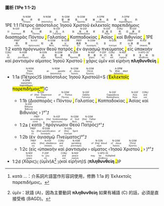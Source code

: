 #### 圖析 (1Pe 1:1-2)
1PE 1:1 <RUBY><ruby><ruby>Πέτρος<rt>Πέτρος</rt></ruby><rt>彼得</rt></ruby><rt>N-NSM</rt></RUBY>   <RUBY><ruby><ruby>ἀπόστολος<rt>ἀπόστολος</rt></ruby><rt>使徒</rt></ruby><rt>N-NSM</rt></RUBY>   <RUBY><ruby><ruby>Ἰησοῦ<rt>Ἰησοῦς</rt></ruby><rt>耶稣</rt></ruby><rt>N-GSM</rt></RUBY>   <RUBY><ruby><ruby>Χριστοῦ<rt>Χριστός</rt></ruby><rt>基督</rt></ruby><rt>N-GSM</rt></RUBY>   <RUBY><ruby><ruby>ἐκλεκτοῖς<rt>ἐκλεκτός</rt></ruby><rt>被拣选</rt></ruby><rt>A-DPM</rt></RUBY>   <RUBY><ruby><ruby>παρεπιδήμοις<rt>παρεπίδημος</rt></ruby><rt>寄居的</rt></ruby><rt>A-DPM</rt></RUBY>   <RUBY><ruby><ruby>διασπορᾶς<rt>διασπορά</rt></ruby><rt>分散</rt></ruby><rt>N-GSF</rt></RUBY>   <RUBY><ruby><ruby>Πόντου<rt>Πόντος</rt></ruby><rt>本都</rt></ruby><rt>N-GSM</rt></RUBY> <mark class="pm">,</mark> <RUBY><ruby><ruby>Γαλατίας<rt>Γαλατία</rt></ruby><rt>加拉太</rt></ruby><rt>N-GSF</rt></RUBY> <mark class="pm">,</mark> <RUBY><ruby><ruby>Καππαδοκίας<rt>Καππαδοκία</rt></ruby><rt>加帕多家</rt></ruby><rt>N-GSF</rt></RUBY> <mark class="pm">,</mark> <RUBY><ruby><ruby>Ἀσίας<rt>Ἀσία</rt></ruby><rt>亚细亚</rt></ruby><rt>N-GSF</rt></RUBY> <mark class="pm">,</mark> <RUBY><ruby><ruby>καὶ<rt>καί</rt></ruby><rt>和</rt></ruby><rt>CONJ</rt></RUBY>   <RUBY><ruby><ruby>Βιθυνίας<rt>Βιθυνία</rt></ruby><rt>庇推尼</rt></ruby><rt>N-GSF</rt></RUBY> <mark class="pm">,</mark> 1PE 1:2 <RUBY><ruby><ruby>κατὰ<rt>κατά</rt></ruby><rt>照</rt></ruby><rt>PREP</rt></RUBY>   <RUBY><ruby><ruby>πρόγνωσιν<rt>πρόγνωσις</rt></ruby><rt>预知</rt></ruby><rt>N-ASF</rt></RUBY>   <RUBY><ruby><ruby>θεοῦ<rt>θεός</rt></ruby><rt>神</rt></ruby><rt>N-GSM</rt></RUBY>   <RUBY><ruby><ruby>πατρός<rt>πατήρ</rt></ruby><rt>父</rt></ruby><rt>N-GSM</rt></RUBY> <mark class="pm">,</mark> <RUBY><ruby><ruby>ἐν<rt>ἐν</rt></ruby><rt>藉着</rt></ruby><rt>PREP</rt></RUBY>   <RUBY><ruby><ruby>ἁγιασμῷ<rt>ἁγιασμός</rt></ruby><rt>净化</rt></ruby><rt>N-DSM</rt></RUBY>   <RUBY><ruby><ruby>πνεύματος<rt>πνεῦμα</rt></ruby><rt>圣灵</rt></ruby><rt>N-GSN</rt></RUBY> <mark class="pm">,</mark> <RUBY><ruby><ruby>εἰς<rt>εἰς</rt></ruby><rt>以致</rt></ruby><rt>PREP</rt></RUBY>   <RUBY><ruby><ruby>ὑπακοὴν<rt>ὑπακοή</rt></ruby><rt>顺服</rt></ruby><rt>N-ASF</rt></RUBY>   <RUBY><ruby><ruby>καὶ<rt>καί</rt></ruby><rt>又</rt></ruby><rt>CONJ</rt></RUBY>   <RUBY><ruby><ruby>ῥαντισμὸν<rt>ῥαντισμός</rt></ruby><rt>洒</rt></ruby><rt>N-ASM</rt></RUBY>   <RUBY><ruby><ruby>αἵματος<rt>αἷμα</rt></ruby><rt>血</rt></ruby><rt>N-GSN</rt></RUBY>   <RUBY><ruby><ruby>Ἰησοῦ<rt>Ἰησοῦς</rt></ruby><rt>耶稣</rt></ruby><rt>N-GSM</rt></RUBY>   <RUBY><ruby><ruby>Χριστοῦ<rt>Χριστός</rt></ruby><rt>基督</rt></ruby><rt>N-GSM</rt></RUBY> <mark class="pm">·</mark> <RUBY><ruby><ruby>χάρις<rt>χάρις</rt></ruby><rt>恩惠</rt></ruby><rt>N-NSF</rt></RUBY>   <RUBY><ruby><ruby>ὑμῖν<rt>σύ</rt></ruby><rt>你们</rt></ruby><rt>P-2DP</rt></RUBY>   <RUBY><ruby><ruby>καὶ<rt>καί</rt></ruby><rt>和</rt></ruby><rt>CONJ</rt></RUBY>   <RUBY><ruby><ruby>εἰρήνη<rt>εἰρήνη</rt></ruby><rt>平安</rt></ruby><rt>N-NSF</rt></RUBY>   <RUBY><ruby><ruby><strong>πληθυνθείη</strong><rt>πληθύνω</rt></ruby><rt>多多地加</rt></ruby><rt>V-APO-3S</rt></RUBY> <mark class="pm">.</mark> 
- 1:1a (<RUBY><ruby><ruby>Πέτρος<rt>Πέτρος</rt></ruby><rt>Peter</rt></ruby><rt>N-NSM</rt></RUBY>)S (<RUBY><ruby><ruby>ἀπόστολος<rt>ἀπόστολος</rt></ruby><rt>an apostle</rt></ruby><rt>N-NSM</rt></RUBY> <RUBY><ruby><ruby>Ἰησοῦ<rt>Ἰησοῦς</rt></ruby><rt>of Jesus</rt></ruby><rt>N-GSM</rt></RUBY> <RUBY><ruby><ruby>Χριστοῦ<rt>Χριστός</rt></ruby><rt>Christ</rt></ruby><rt>N-GSM</rt></RUBY>)=S (<mark><RUBY><ruby><ruby>Ἐκλεκτοῖς<rt>ἐκλεκτός</rt></ruby><rt>To [the] elect</rt></ruby><rt>A-DPM</rt></RUBY> <RUBY><ruby><ruby>παρεπιδήμοις<rt>παρεπίδημος</rt></ruby><rt>sojourners</rt></ruby><rt>A-DPM</rt></RUBY>°¹</mark>)C 
	- 1:1b (<RUBY><ruby><ruby>Διασπορᾶς<rt>διασπορά</rt></ruby><rt>of [the] Dispersion</rt></ruby><rt>N-GSF</rt></RUBY> ‹ <RUBY><ruby><ruby>Πόντου <mark class="pm">,</mark><rt>Πόντος</rt></ruby><rt>of Pontus</rt></ruby><rt>N-GSM</rt></RUBY> <RUBY><ruby><ruby>Γαλατίας <mark class="pm">,</mark><rt>Γαλατία</rt></ruby><rt>Galatia</rt></ruby><rt>N-GSF</rt></RUBY> <RUBY><ruby><ruby>Καππαδοκίας <mark class="pm">,</mark><rt>Καππαδοκία</rt></ruby><rt>Cappadocia</rt></ruby><rt>N-GSF</rt></RUBY> <RUBY><ruby><ruby>Ἀσίας<rt>Ἀσία</rt></ruby><rt>Asia</rt></ruby><rt>N-GSF</rt></RUBY> <RUBY><ruby><ruby>καὶ<rt>καί</rt></ruby><rt>and</rt></ruby><rt>CONJ</rt></RUBY> <RUBY><ruby><ruby>Βιθυνίας<rt>Βιθυνία</rt></ruby><rt>Bithynia</rt></ruby><rt>N-GSF</rt></RUBY> › )°¹⮥
	- 1:2a (<RUBY><ruby><ruby>κατὰ<rt>κατά</rt></ruby><rt>according to</rt></ruby><rt>PREP</rt></RUBY>[^1] <RUBY><ruby><ruby>πρόγνωσιν<rt>πρόγνωσις</rt></ruby><rt>[the] foreknowledge</rt></ruby><rt>N-ASF</rt></RUBY> <RUBY><ruby><ruby>Θεοῦ<rt>θεός</rt></ruby><rt>of God</rt></ruby><rt>N-GSM</rt></RUBY> <RUBY><ruby><ruby>Πατρός<rt>πατήρ</rt></ruby><rt>[the] Father</rt></ruby><rt>N-GSM</rt></RUBY>)°¹⮥ 
	- 1:2b (<RUBY><ruby><ruby>ἐν<rt>ἐν</rt></ruby><rt>by</rt></ruby><rt>PREP</rt></RUBY> <RUBY><ruby><ruby>ἁγιασμῷ<rt>ἁγιασμός</rt></ruby><rt>[the] sanctification</rt></ruby><rt>N-DSM</rt></RUBY> <RUBY><ruby><ruby>Πνεύματος<rt>πνεῦμα</rt></ruby><rt>of [the] Spirit</rt></ruby><rt>N-GSN</rt></RUBY>)°¹⮥ 
	- 1:2c (<RUBY><ruby><ruby>εἰς<rt>εἰς</rt></ruby><rt>unto</rt></ruby><rt>PREP</rt></RUBY> ‹<RUBY><ruby><ruby>ὑπακοὴν<rt>ὑπακοή</rt></ruby><rt>[the] obedience</rt></ruby><rt>N-ASF</rt></RUBY> <RUBY><ruby><ruby>καὶ<rt>καί</rt></ruby><rt>and</rt></ruby><rt>CONJ</rt></RUBY> <RUBY><ruby><ruby>ῥαντισμὸν<rt>ῥαντισμός</rt></ruby><rt>sprinkling</rt></ruby><rt>N-ASM</rt></RUBY> › <RUBY><ruby><ruby>αἵματος<rt>αἷμα</rt></ruby><rt>of [the] blood</rt></ruby><rt>N-GSN</rt></RUBY> ‹<RUBY><ruby><ruby>Ἰησοῦ<rt>Ἰησοῦς</rt></ruby><rt>of Jesus</rt></ruby><rt>N-GSM</rt></RUBY> <RUBY><ruby><ruby>Χριστοῦ <mark class="pm">,</mark><rt>Χριστός</rt></ruby><rt>Christ</rt></ruby><rt>N-GSM</rt></RUBY> › )°¹⮥ 
- 1:2d (<RUBY><ruby><ruby>Χάρις<rt>χάρις</rt></ruby><rt>Grace</rt></ruby><rt>N-NSF</rt></RUBY>)⦇ (<RUBY><ruby><ruby>ὑμῖν<rt>σύ</rt></ruby><rt>to you</rt></ruby><rt>P-2DP</rt></RUBY>)A[^2] ⦈(<RUBY><ruby><ruby>καὶ<rt>καί</rt></ruby><rt>and</rt></ruby><rt>CONJ</rt></RUBY> <RUBY><ruby><ruby>εἰρήνη<rt>εἰρήνη</rt></ruby><rt>peace</rt></ruby><rt>N-NSF</rt></RUBY>)S (<RUBY><ruby><ruby><strong>πληθυνθείη <mark class="pm">.</mark></strong><rt>πληθύνω</rt></ruby><rt>may be multiplied</rt></ruby><rt>V-APO-3S</rt></RUBY>)P


[^1]: κατὰ ...：介系詞片語當作形容詞使用，修飾 1:1a 的 Ἐκλεκτοῖς παρεπιδήμοις。
[^2]: ὑμῖν：狀語 (A)，因為主要動詞 **πληθυνθείη** 如果有補語 (C) 的話，必須是直接受格 (BAGD)。
